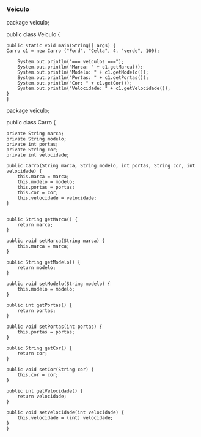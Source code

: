 ### Veículo

package veiculo;

public class Veiculo {

    public static void main(String[] args) {
    Carro c1 = new Carro ("Ford", "Celta", 4, "verde", 100);
        
        System.out.println("=== veículos ===");
        System.out.println("Marca: " + c1.getMarca());
        System.out.println("Modelo: " + c1.getModelo());
        System.out.println("Portas: " + c1.getPortas()); 
        System.out.println("Cor: " + c1.getCor());
        System.out.println("Velocidade: " + c1.getVelocidade());
    }
    }

package veiculo;

public class Carro { 

    private String marca;
    private String modelo;
    private int portas;
    private String cor;
    private int velocidade;
    
    public Carro(String marca, String modelo, int portas, String cor, int velocidade) {
        this.marca = marca;
        this.modelo = modelo;
        this.portas = portas;
        this.cor = cor;
        this.velocidade = velocidade;
    }


    public String getMarca() {
        return marca;
    }
    
    public void setMarca(String marca) {
        this.marca = marca;
    }
    
    public String getModelo() {
        return modelo;
    }
    
    public void setModelo(String modelo) {
        this.modelo = modelo;
    }
    
    public int getPortas() {
        return portas;
    }
    
    public void setPortas(int portas) {
        this.portas = portas;
    }
    
    public String getCor() {
        return cor;
    }
    
    public void setCor(String cor) {
        this.cor = cor;
    }
      
    public int getVelocidade() {
        return velocidade;
    }
    
    public void setVelocidade(int velocidade) {
        this.velocidade = (int) velocidade;
    }
    }

